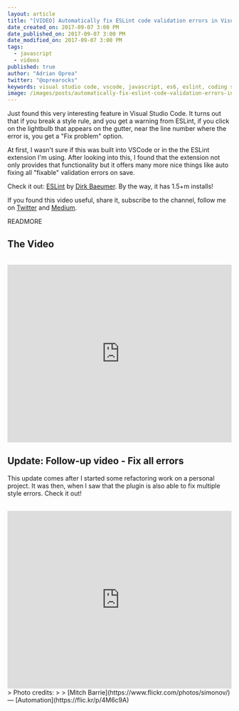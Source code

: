 ```yaml
---
layout: article
title: "[VIDEO] Automatically fix ESLint code validation errors in Visual Studio Code"
date_created_on: 2017-09-07 3:00 PM
date_published_on: 2017-09-07 3:00 PM
date_modified_on: 2017-09-07 3:00 PM
tags:
  - javascript
  - videos
published: true
author: "Adrian Oprea"
twitter: "@oprearocks"
keywords: visual studio code, vscode, javascript, es6, eslint, coding standards, stlye guide, airbnb javascript style guide, ecmascript
image: /images/posts/automatically-fix-eslint-code-validation-errors-in-visual-studio-code/post.jpg
---
```


Just found this very interesting feature in Visual Studio Code. It turns out that if you break a style rule, and you get a warning from ESLint, if you click on the lightbulb that appears on the gutter, near the line number where the error is, you get a "Fix problem" option.

At first, I wasn't sure if this was built into VSCode or in the the ESLint extension I'm using. After looking into this, I found that the extension not only provides that functionality but it offers many more nice things like auto fixing all "fixable" validation errors on save.

Check it out: [ESLint](https://marketplace.visualstudio.com/items?itemName=dbaeumer.vscode-eslint) by [Dirk Baeumer](https://marketplace.visualstudio.com/search?term=publisher%3A%22Dirk%20Baeumer%22&target=VSCode). By the way, it has 1.5+m installs!

If you found this video useful, share it, subscribe to the channel, follow me on [Twitter](https://twitter.com/@oprearocks) and [Medium](https://medium.com/@oprearocks).

READMORE

## The Video

<br>
<iframe width="100%" height="400" src="https://www.youtube.com/embed/zph3gV15__I" frameborder="0" allowfullscreen></iframe>
<br>

## Update: Follow-up video - Fix all errors

This update comes after I started some refactoring work on a personal project. It was then, when I saw that the plugin is also able
to fix multiple style errors. Check it out!

<br>
<iframe width="100%" height="400" src="https://www.youtube.com/embed/qYOw2z6Og8I" frameborder="0" allowfullscreen></iframe>
<br>
> Photo credits:
>
> [Mitch Barrie](https://www.flickr.com/photos/simonov/) &mdash; [Automation](https://flic.kr/p/4M6c9A)
